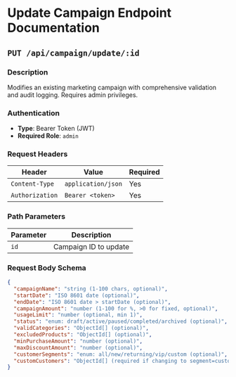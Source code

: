 # Update Campaign Endpoint Documentation

## `PUT /api/campaign/update/:id`

### Description
Modifies an existing marketing campaign with comprehensive validation and audit logging. Requires admin privileges.

### Authentication
- **Type**: Bearer Token (JWT)
- **Required Role**: `admin`

### Request Headers
| Header | Value | Required |
|--------|-------|----------|
| `Content-Type` | `application/json` | Yes |
| `Authorization` | `Bearer <token>` | Yes |

### Path Parameters
| Parameter | Description |
|-----------|-------------|
| `id` | Campaign ID to update |

### Request Body Schema
```json
{
  "campaignName": "string (1-100 chars, optional)",
  "startDate": "ISO 8601 date (optional)",
  "endDate": "ISO 8601 date > startDate (optional)",
  "campaignAmount": "number (1-100 for %, >0 for fixed, optional)",
  "usageLimit": "number (optional, min 1)",
  "status": "enum: draft/active/paused/completed/archived (optional)",
  "validCategories": "ObjectId[] (optional)",
  "excludedProducts": "ObjectId[] (optional)",
  "minPurchaseAmount": "number (optional)",
  "maxDiscountAmount": "number (optional)",
  "customerSegments": "enum: all/new/returning/vip/custom (optional)",
  "customCustomers": "ObjectId[] (required if changing to segment=custom)"
}